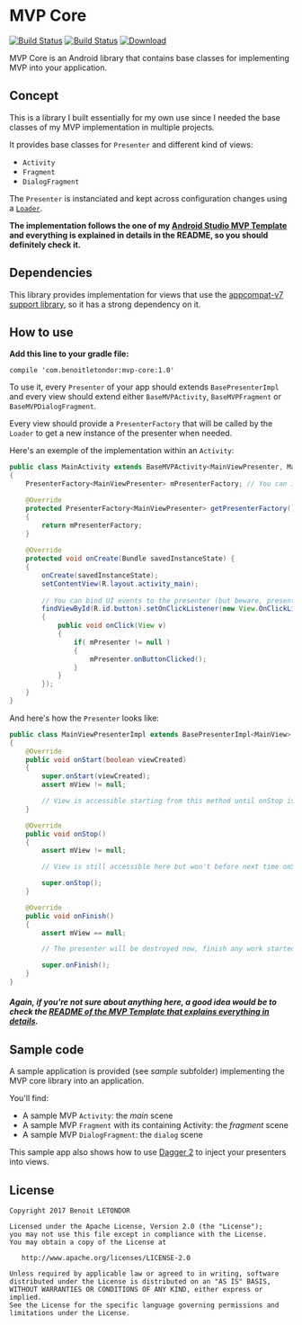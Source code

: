 # MVP Core

[![Build Status](https://travis-ci.org/benoitletondor/mvp-core.svg?branch=master)](https://travis-ci.org/benoitletondor/mvp-core) [![Build Status](https://travis-ci.org/benoitletondor/mvp-core.svg?branch=develop)](https://travis-ci.org/benoitletondor/mvp-core) [ ![Download](https://api.bintray.com/packages/benoitletondor/maven/mvp-core/images/download.svg) ](https://bintray.com/benoitletondor/maven/mvp-core/_latestVersion)

MVP Core is an Android library that contains base classes for implementing MVP into your application.

## Concept

This is a library I built essentially for my own use since I needed the base classes of my MVP implementation in multiple projects.

It provides base classes for `Presenter` and different kind of views:

- `Activity`
- `Fragment`
- `DialogFragment`

The `Presenter` is instanciated and kept across configuration changes using a [`Loader`](https://developer.android.com/guide/components/loaders.html). 

**The implementation follows the one of my [Android Studio MVP Template](https://github.com/benoitletondor/Android-Studio-MVP-template) and everything is explained in details in the README, so you should definitely check it.**

## Dependencies

This library provides implementation for views that use the [appcompat-v7 support library](https://developer.android.com/topic/libraries/support-library/features.html), so it has a strong dependency on it. 

## How to use

**Add this line to your gradle file:**

```
compile 'com.benoitletondor:mvp-core:1.0'
```

To use it, every `Presenter` of your app should extends `BasePresenterImpl` and every view should extend either `BaseMVPActivity`, `BaseMVPFragment` or `BaseMVPDialogFragment`.

Every view should provide a `PresenterFactory` that will be called by the `Loader` to get a new instance of the presenter when needed.

Here's an exemple of the implementation within an `Activity`:

```java
public class MainActivity extends BaseMVPActivity<MainViewPresenter, MainView> 
{
	PresenterFactory<MainViewPresenter> mPresenterFactory; // You can inject this

	@Override
	protected PresenterFactory<MainViewPresenter> getPresenterFactory()
	{
		return mPresenterFactory;
	}
	
	@Override
	protected void onCreate(Bundle savedInstanceState) {
	{
		onCreate(savedInstanceState);
		setContentView(R.layout.activity_main);
		
		// You can bind UI events to the presenter (but beware, presenter is still null at this point)
		findViewById(R.id.button).setOnClickListener(new View.OnClickListener() 
		{
			public void onClick(View v) 
			{
				if( mPresenter != null )
				{
					mPresenter.onButtonClicked();
				} 
			}
		});
	}
}
```

And here's how the `Presenter` looks like:

```java
public class MainViewPresenterImpl extends BasePresenterImpl<MainView> implements MainViewPresenter
{
	@Override
	public void onStart(boolean viewCreated)
	{
		super.onStart(viewCreated);
		assert mView != null;

		// View is accessible starting from this method until onStop is called
	}

	@Override
	public void onStop()
	{
		assert mView != null;

		// View is still accessible here but won't before next time onStart is called

		super.onStop();
	}

	@Override
	public void onFinish()
	{
		assert mView == null;

		// The presenter will be destroyed now, finish any work started. View is NOT available here

		super.onFinish();
	}
}
```

##### Again, if you're not sure about anything here, a good idea would be to check the [README of the MVP Template that explains everything in details](https://github.com/benoitletondor/Android-Studio-MVP-template).

## Sample code

A sample application is provided (see _sample_ subfolder) implementing the MVP core library into an application. 

You'll find:

- A sample MVP `Activity`: the _main_ scene
- A sample MVP `Fragment` with its containing Activity: the _fragment_ scene
- A sample MVP `DialogFragment`: the `dialog` scene

This sample app also shows how to use [Dagger 2](https://github.com/google/dagger) to inject your presenters into views.

## License

    Copyright 2017 Benoit LETONDOR

    Licensed under the Apache License, Version 2.0 (the "License");
    you may not use this file except in compliance with the License.
    You may obtain a copy of the License at

       http://www.apache.org/licenses/LICENSE-2.0

    Unless required by applicable law or agreed to in writing, software
    distributed under the License is distributed on an "AS IS" BASIS,
    WITHOUT WARRANTIES OR CONDITIONS OF ANY KIND, either express or implied.
    See the License for the specific language governing permissions and
    limitations under the License.
